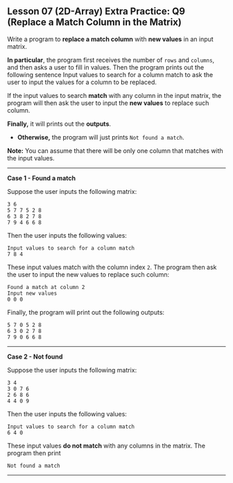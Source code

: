 ## Lesson 07 (2D-Array) Extra Practice: Q9 (Replace a Match Column in the Matrix)

Write a program to **replace a match column** with **new values** in an input matrix.

**In particular**, the program first receives the number of `rows` and `columns`, and then asks a user to fill in values. Then the program prints out the following sentence Input values to search for a column match to ask the user to input the values for a column to be replaced.

If the input values to search **match** with any column in the input matrix, the program will then ask the user to input the **new values** to replace such column.

**Finally,** it will prints out the **outputs**.

* **Otherwise,** the program will just prints `Not found a match`.

**Note:** You can assume that there will be only one column that matches with the input values.

<hr>

**Case 1 - Found a match**

Suppose the user inputs the following matrix:

```
3 6
5 7 7 5 2 8 
6 3 8 2 7 8 
7 9 4 6 6 8
```

Then the user inputs the following values:

```
Input values to search for a column match
7 8 4
```

These input values match with the column index `2`. The program then ask the user to input the new values to replace such column:

```
Found a match at column 2
Input new values
0 0 0
```

Finally, the program will print out the following outputs:

```
5 7 0 5 2 8 
6 3 0 2 7 8 
7 9 0 6 6 8
```

<hr>

**Case 2 - Not found**

Suppose the user inputs the following matrix:

```
3 4
3 0 7 6 
2 6 8 6 
4 4 0 9
```

Then the user inputs the following values:

```
Input values to search for a column match
6 4 0
```

These input values **do not match** with any columns in the matrix. The program then print

```
Not found a match
```

<hr>
